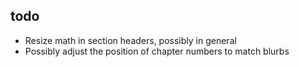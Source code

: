 todo
----

- Resize math in section headers, possibly in general
- Possibly adjust the position of chapter numbers to match blurbs
